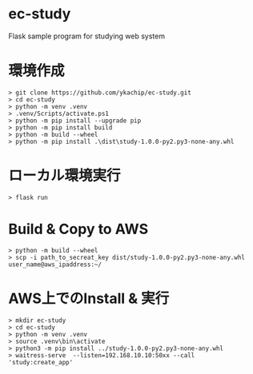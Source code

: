 # ec-study
Flask sample program for studying web system

# 環境作成

    > git clone https://github.com/ykachip/ec-study.git
    > cd ec-study
    > python -m venv .venv
    > .venv/Scripts/activate.ps1
    > python -m pip install --upgrade pip
    > python -m pip install build
    > python -m build --wheel
    > python -m pip install .\dist\study-1.0.0-py2.py3-none-any.whl

# ローカル環境実行

    > flask run

# Build & Copy to AWS 

    > python -m build --wheel
    > scp -i path_to_secreat_key dist/study-1.0.0-py2.py3-none-any.whl user_name@aws_ipaddress:~/

# AWS上でのInstall & 実行

    > mkdir ec-study
    > cd ec-study
    > python -m venv .venv
    > source .venv\bin\activate
    > python3 -m pip install ../study-1.0.0-py2.py3-none-any.whl
    > waitress-serve  --listen=192.168.10.10:50xx --call 'study:create_app'